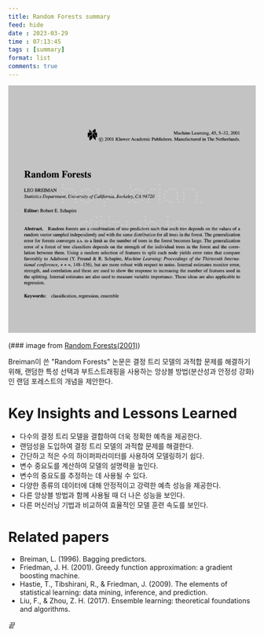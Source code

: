 ```yaml
---
title: Random Forests summary
feed: hide
date : 2023-03-29
time : 07:13:45
tags : [summary]
format: list
comments: true
---
```



![](/attachments/Screenshot_2023-03-29_at_71456_AM_watermarked.jpeg)

(\### image from [Random Forests(2001)](http://citeseerx.ist.psu.edu/viewdoc/summary?doi=10.1.1.125.5395))

Breiman이 쓴 "Random Forests" 논문은 결정 트리 모델의 과적합 문제를 해결하기 위해, 랜덤한 특성 선택과 부트스트래핑을 사용하는 앙상블 방법(분산성과 안정성 강화)인 랜덤 포레스트의 개념을 제안한다.

# Key Insights and Lessons Learned
- 다수의 결정 트리 모델을 결합하여 더욱 정확한 예측을 제공한다.
- 랜덤성을 도입하여 결정 트리 모델의 과적합 문제를 해결한다.
- 간단하고 적은 수의 하이퍼파라미터를 사용하여 모델링하기 쉽다.
- 변수 중요도를 계산하여 모델의 설명력을 높인다.
- 변수의 중요도를 추정하는 데 사용될 수 있다.
- 다양한 종류의 데이터에 대해 안정적이고 강력한 예측 성능을 제공한다.
- 다른 앙상블 방법과 함께 사용될 때 더 나은 성능을 보인다.
- 다른 머신러닝 기법과 비교하여 효율적인 모델 훈련 속도를 보인다.

# Related papers
- Breiman, L. (1996). Bagging predictors.
- Friedman, J. H. (2001). Greedy function approximation: a gradient boosting machine.
- Hastie, T., Tibshirani, R., & Friedman, J. (2009). The elements of statistical learning: data mining, inference, and prediction.
- Liu, F., & Zhou, Z. H. (2017). Ensemble learning: theoretical foundations and algorithms.

_끝_